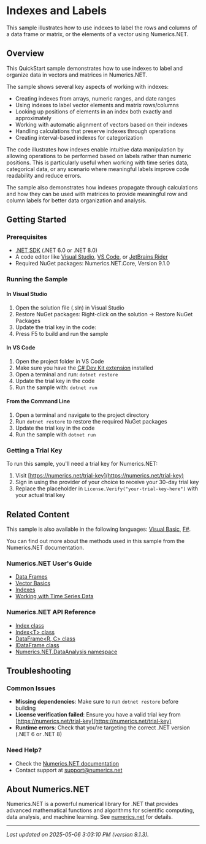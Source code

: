 # Indexes and Labels

This sample illustrates how to use indexes to label the rows and columns of a data frame or matrix, or the elements of a vector using Numerics.NET.

## Overview

This QuickStart sample demonstrates how to use indexes to label and organize data in vectors and matrices in Numerics.NET.

The sample shows several key aspects of working with indexes:
- Creating indexes from arrays, numeric ranges, and date ranges
- Using indexes to label vector elements and matrix rows/columns
- Looking up positions of elements in an index both exactly and approximately
- Working with automatic alignment of vectors based on their indexes
- Handling calculations that preserve indexes through operations
- Creating interval-based indexes for categorization

The code illustrates how indexes enable intuitive data manipulation by allowing operations to be performed
based on labels rather than numeric positions. This is particularly useful when working with time series
data, categorical data, or any scenario where meaningful labels improve code readability and reduce errors.

The sample also demonstrates how indexes propagate through calculations and how they can be used with
matrices to provide meaningful row and column labels for better data organization and analysis.


## Getting Started

### Prerequisites

- [.NET SDK](https://dotnet.microsoft.com/download) (.NET 6.0 or .NET 8.0)
- A code editor like [Visual Studio](https://visualstudio.microsoft.com/), [VS Code](https://code.visualstudio.com/), or [JetBrains Rider](https://www.jetbrains.com/rider/)
- Required NuGet packages: Numerics.NET.Core, Version 9.1.0

### Running the Sample

#### In Visual Studio
1. Open the solution file (.sln) in Visual Studio
2. Restore NuGet packages: Right-click on the solution → Restore NuGet Packages
3. Update the trial key in the code:
4. Press F5 to build and run the sample

#### In VS Code

1. Open the project folder in VS Code
2. Make sure you have the [C# Dev Kit extension](https://marketplace.visualstudio.com/items?itemName=ms-dotnettools.csdevkit) installed
3. Open a terminal and run: `dotnet restore`
4. Update the trial key in the code 
5. Run the sample with: `dotnet run`

#### From the Command Line

1. Open a terminal and navigate to the project directory
2. Run `dotnet restore` to restore the required NuGet packages
3. Update the trial key in the code
4. Run the sample with `dotnet run`

### Getting a Trial Key

To run this sample, you'll need a trial key for Numerics.NET:

1. Visit [https://numerics.net/trial-key](https://numerics.net/trial-key)
2. Sign in using the provider of your choice to receive your 30-day trial key
3. Replace the placeholder in `License.Verify("your-trial-key-here")` with your actual trial key

## Related Content

This sample is also available in the following languages: 
[Visual Basic](https://github.com/NumericsDotNet/quickstart-visualbasic/tree/net6.0/data-analysis/indexes-and-labels), [F#](https://github.com/NumericsDotNet/quickstart-fsharp/tree/net6.0/data-analysis/indexes-and-labels).

You can find out more about the methods used in this sample from the Numerics.NET documentation.

### Numerics.NET User's Guide

- [Data Frames](https://numerics.netdata-analysis/data-frames)
- [Vector Basics](https://numerics.netvector-and-matrix/vectors/vector-basics)
- [Indexes](https://numerics.netdata-analysis/indexes)
- [Working with Time Series Data](https://numerics.netdata-analysis/working-with-time-series-data)

### Numerics.NET API Reference

- [Index class](https://numerics.net/documentation/latest/reference/numerics.net.dataanalysis.index)
- [Index&lt;T&gt; class](https://numerics.net/documentation/latest/reference/numerics.net.dataanalysis.index-1)
- [DataFrame&lt;R, C&gt; class](https://numerics.net/documentation/latest/reference/numerics.net.dataanalysis.dataframe-2)
- [IDataFrame class](https://numerics.net/documentation/latest/reference/numerics.net.dataanalysis.idataframe)
- [Numerics.NET.DataAnalysis namespace](https://numerics.net/documentation/latest/reference/numerics.net.dataanalysis)


## Troubleshooting

### Common Issues

- **Missing dependencies**: Make sure to run `dotnet restore` before building
- **License verification failed**: Ensure you have a valid trial key from [https://numerics.net/trial-key](https://numerics.net/trial-key)
- **Runtime errors**: Check that you're targeting the correct .NET version (.NET 6 or .NET 8)

### Need Help?

- Check the [Numerics.NET documentation](https://numerics.net/documentation/)
- Contact support at [support@numerics.net](mailto:support@numerics.net?subject=IndexesAndLabels%20QuickStart%20Sample%20%28C%23%29)

## About Numerics.NET

Numerics.NET is a powerful numerical library for .NET that provides advanced mathematical 
functions and algorithms for scientific computing, data analysis, and machine learning.
See [numerics.net](https://numerics.net) for details.

---

_Last updated on 2025-05-06 3:03:10 PM (version 9.1.3)._

